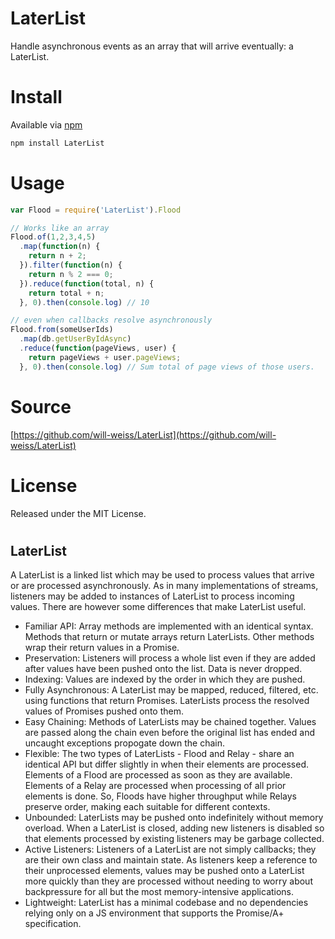 # LaterList

Handle asynchronous events as an array that will arrive eventually: a LaterList.

# Install

Available via [npm](https://www.npmjs.org/)

```bash
npm install LaterList
```

# Usage
```javascript
var Flood = require('LaterList').Flood

// Works like an array
Flood.of(1,2,3,4,5)
  .map(function(n) {
    return n + 2;
  }).filter(function(n) {
    return n % 2 === 0;
  }).reduce(function(total, n) {
    return total + n;
  }, 0).then(console.log) // 10

// even when callbacks resolve asynchronously
Flood.from(someUserIds)
  .map(db.getUserByIdAsync)
  .reduce(function(pageViews, user) {
    return pageViews + user.pageViews;
  }, 0).then(console.log) // Sum total of page views of those users.
```

# Source

[https://github.com/will-weiss/LaterList](https://github.com/will-weiss/LaterList)

# License

Released under the MIT License.

#

<a name="LaterList"></a>
## LaterList
A LaterList is a linked list which may be used to process values that arrive or
are processed asynchronously. As in many implementations of streams, listeners
may be added to instances of LaterList to process incoming values. There are
however some differences that make LaterList useful.

<ul>

  <li>  Familiar API: Array methods are implemented with an identical syntax.
        Methods that return or mutate arrays return LaterLists. Other methods
        wrap their return values in a Promise.
  </li>
  <li>  Preservation: Listeners will process a whole list even if they are
        added after values have been pushed onto the list. Data is never
        dropped.
  </li>
  </li>
  <li>  Indexing: Values are indexed by the order in which they are pushed.
  </li>
  <li>   Fully Asynchronous: A LaterList may be mapped, reduced, filtered,
         etc. using functions that return Promises. LaterLists process the
         resolved values of Promises pushed onto them.
  </li>
  <li>   Easy Chaining: Methods of LaterLists may be chained together. Values
         are passed along the chain even before the original list has ended
         and uncaught exceptions propogate down the chain.
  </li>
  <li>   Flexible: The two types of LaterLists - Flood and Relay - share an
         identical API but differ slightly in when their elements are
         processed. Elements of a Flood are processed as soon as they are
         available. Elements of a Relay are processed when processing of all
         prior elements is done. So, Floods have higher throughput while
         Relays preserve order, making each suitable for different contexts.
  </li>
  <li>   Unbounded: LaterLists may be pushed onto indefinitely without memory
         overload. When a LaterList is closed, adding new listeners is
         disabled so that elements processed by existing listeners may be
         garbage collected.
  </li>
  <li>   Active Listeners: Listeners of a LaterList are not simply callbacks;
         they are their own class and maintain state. As listeners keep a
         reference to their unprocessed elements, values may be pushed onto a
         LaterList more quickly than they are processed without needing to
         worry about backpressure for all but the most memory-intensive
         applications.
  </li>
  <li>   Lightweight: LaterList has a minimal codebase and no dependencies
         relying only on a JS environment that supports the Promise/A+
         specification.
  </li>
</ul>
